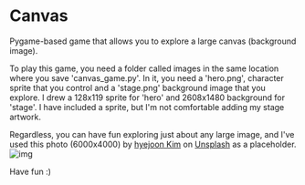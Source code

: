 # Canvas
Pygame-based game that allows you to explore a large canvas (background image).

To play this game, you need a folder called images in the same location where you save 'canvas_game.py'. In it, you need a 'hero.png', character sprite that you control and a 'stage.png' background image that you explore.
I drew a 128x119 sprite for 'hero' and 2608x1480 background for 'stage'.
I have included a sprite, but I'm not comfortable adding my stage artwork.

Regardless, you can have fun exploring just about any large image, and I've used this photo (6000x4000) by <a href="https://unsplash.com/@hyejoon514?utm_content=creditCopyText&utm_medium=referral&utm_source=unsplash">hyejoon Kim</a> on <a href="https://unsplash.com/photos/a-wall-covered-in-lots-of-different-colored-pictures-t5y7TlX3q4U?utm_content=creditCopyText&utm_medium=referral&utm_source=unsplash">Unsplash</a> as a placeholder.
      ![img](https://github.com/user-attachments/assets/04f14a85-c95f-4984-bb17-a9b94dbba56a)

      
Have fun :)
